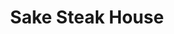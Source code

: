---
layout: place
title: "Sake Steak House"
permalink: /massachusetts/mansfield/sake-steak-house.html
stateAbbr: MA
stateName: Massachusetts
cityName: Mansfield
place_id: ChIJMS51Gjpi5IkRPrDteYyHfF0
photos:
  - name: >-
      places/ChIJMS51Gjpi5IkRPrDteYyHfF0/photos/AeeoHcLHCEBGtwBbikvRqN0rRpcbjuB_TVHNDNvdhYIbVJ6SZDcWq6eaeQ2KcLUENbybxj1X7GWxfU7QCgnh_E_VcYWkHXlvKrIfTkYu8kCthkTWWtId6bpGlW-D2vdY4yKdZFwzFvs2ARfe0pyh5ToW1nuWrduorgZ4o3O9lHmVLcgeWEMXduhiqqMXOw5NAi3iE5y7v2QAKnAJ278Pvxyz0q9bqGd9XOJey1aLy7z9mbxLqDK4btEi1Do-ykIkVUsz5puu93uGVj0x71Wixn8XbI2Vz1Pc3Qtg0Cza5JZcXDqBhLvXb7KcfRZh5DAyrj3a3X0zesHBXzKF_XebIOdbs9ngFuz8O__FBvt6JsnvB-gUAtOTup7zUNSzQaKdI2JuPHx2Rf5MgwGNMgo96ylE3TZiFsv9tHb_6Hn-TIKPcCF2dh12
    widthPx: 4032
    heightPx: 3024
    authorAttributions:
      - displayName: Arvin Sebastian
        uri: https://maps.google.com/maps/contrib/107133054912804985936
        photoUri: >-
          https://lh3.googleusercontent.com/a-/ALV-UjVn9840awTHsZ-JRq3pmCAwVPtz8u3cMHkLAhNs2ztSnSsunH9x=s100-p-k-no-mo
    flagContentUri: >-
      https://www.google.com/local/imagery/report/?cb_client=maps_api_places.places_api&image_key=!1e10!2sCIHM0ogKEICAgICjzvaOiwE&hl=en-US
    googleMapsUri: >-
      https://www.google.com/maps/place//data=!3m4!1e2!3m2!1sCIHM0ogKEICAgICjzvaOiwE!2e10!4m2!3m1!1s0x89e4623a1a752e31:0x5d7c878c79edb03e
  - name: >-
      places/ChIJMS51Gjpi5IkRPrDteYyHfF0/photos/AeeoHcKiXIxsaS_uOxmbkdfMaMzV_i-PMKq60kDbvZGMkMcz0-I2jp_vKWU6EqvMDdghFZfb6Jmp4R1ZX41djPCp1Iq9_F_eii1yFZxm7-L7ryFBRiA488Z4E2d693yiqh_5MBUpPddLCVK5sfPXHLs7FpmRbm7gZCLRD6FfKqc8c8IseUAQiChd-UPDhMpXXFbQJ7TrsAmLic16wdpOnHlBRStTtpeDzYIGXzPMNzxCpOtj9TzCiiTv6YyWK7qS4zmmtNLQcZir_493W3qipGAPw-NY2peJrUXP1dYiytmdJUwwXfpeYNI8iuqNFH3LJCGCe5sgq9w4stRcJSV0DzBtxu6toi4_dFS_Rn-eHJZuGQWudB-DzQo6dj5BBvLik8qIlXUgAbsbcQjrOo7UN5DgqIkyENFvTksnHH5EmyeJSJAzbCRg
    widthPx: 4800
    heightPx: 3229
    authorAttributions:
      - displayName: Christopher Thomson
        uri: https://maps.google.com/maps/contrib/106604673955621412606
        photoUri: >-
          https://lh3.googleusercontent.com/a-/ALV-UjUDEVDIwHH35jiA20nptofnx9NOLQVzHvTZim1ULpr-j7DolKY=s100-p-k-no-mo
    flagContentUri: >-
      https://www.google.com/local/imagery/report/?cb_client=maps_api_places.places_api&image_key=!1e10!2sCIHM0ogKEICAgIDEmrGGmQE&hl=en-US
    googleMapsUri: >-
      https://www.google.com/maps/place//data=!3m4!1e2!3m2!1sCIHM0ogKEICAgIDEmrGGmQE!2e10!4m2!3m1!1s0x89e4623a1a752e31:0x5d7c878c79edb03e
  - name: >-
      places/ChIJMS51Gjpi5IkRPrDteYyHfF0/photos/AeeoHcKamX8JanKvNRV2w-f4tt8BlF8lqabF4Jsi1cs-X_l5HZBo7r4NsojvWT4k64TlrIY1mw-_noQdBgIwoe0XBbBOKham1Mym8PW-ls3iwR72b3PWAuxvdz9UWjwQK_BXNfMssHG-B_aysSf2e_N6kk_m7g-URdFqe5sFJQ80EK_ZQW-BbnL1wXUYlt5qRyoRReJ06R4JpTJt7AGLPX2X6E3ERfPE-iOmcboe3pYnnmmaiKkro4lf1d33jmXLrXf7Saj2iyLjShBKkOudvVx15G1TmS87OHIuV-95y5cX43KofRa24dmBghvzFu_H6iQJk0U0cEccNEbt-SVMcG_xr-5QvBr6sy4zQ-EyL8A79wdSw9ek8-c5FOcvOouWzOIi5SKG-TDw-yVv13X7OPhHLZPmjvPIlnuyly8z00f-ILM
    widthPx: 3024
    heightPx: 4032
    authorAttributions:
      - displayName: Arvin Sebastian
        uri: https://maps.google.com/maps/contrib/107133054912804985936
        photoUri: >-
          https://lh3.googleusercontent.com/a-/ALV-UjVn9840awTHsZ-JRq3pmCAwVPtz8u3cMHkLAhNs2ztSnSsunH9x=s100-p-k-no-mo
    flagContentUri: >-
      https://www.google.com/local/imagery/report/?cb_client=maps_api_places.places_api&image_key=!1e10!2sCIHM0ogKEICAgIDTkISVLg&hl=en-US
    googleMapsUri: >-
      https://www.google.com/maps/place//data=!3m4!1e2!3m2!1sCIHM0ogKEICAgIDTkISVLg!2e10!4m2!3m1!1s0x89e4623a1a752e31:0x5d7c878c79edb03e
  - name: >-
      places/ChIJMS51Gjpi5IkRPrDteYyHfF0/photos/AeeoHcL_TNxj9sjcAVEEGIWmOmiJ9Qn--e70spIHruVrUGR4ocPGqv2AKd9n_UhItb2aYKT0ApNaKSLyO49Ifa020RY2TF6uVDsBjUbwDgNfYDPVs8ivEg-2cDSymlljvf35sOi99qaduIywYFt64ITVkH_C4WMo59lyrmUgNlr1qVrssuSGouiU9DJQPnjKDxRCnxUDcAnfMro90amzwaSiGtGXWAT19ArRgnE9aC9uuoZXOjOkh_B_De3B5a03ft9TwvSR4fXH3y-chHVdO-5d-jhg6boOxe3GWZ_9es0SKfnGxBFjCLFTK-FqeYoqLVP5lQq2RKGfuw0QELoX78Zevxx0sV4mTxotxxIawB-Zwur02RRn99CViT11lpUC19YDrbuOCgsNODiztGXjqogtNburRKy8OsztPuUmdaINz3PNLw
    widthPx: 3024
    heightPx: 4032
    authorAttributions:
      - displayName: Tony Cabecinha
        uri: https://maps.google.com/maps/contrib/100881135040731075785
        photoUri: >-
          https://lh3.googleusercontent.com/a-/ALV-UjU-s_YEDsv8OrV1CsH4Cn2W0vWxgkW60Ray_wXc2xDCWNB1rOws=s100-p-k-no-mo
    flagContentUri: >-
      https://www.google.com/local/imagery/report/?cb_client=maps_api_places.places_api&image_key=!1e10!2sCIHM0ogKEICAgICp1p7ZHA&hl=en-US
    googleMapsUri: >-
      https://www.google.com/maps/place//data=!3m4!1e2!3m2!1sCIHM0ogKEICAgICp1p7ZHA!2e10!4m2!3m1!1s0x89e4623a1a752e31:0x5d7c878c79edb03e
  - name: >-
      places/ChIJMS51Gjpi5IkRPrDteYyHfF0/photos/AeeoHcLLuiQBHaUEy1AksHiAJUrZMSWRCcC71nZETdLJXjDl5mw4VkIRFn_flCDv-urTdHNOpDSixxrdvNF2ENCay6w6yPRyxr_D95Hqs2luATca0NcQOIxdwJhFX4tS010NeQuS09D8PT2N1RjNv66xVnB1U8XjXpEuKkdNwaJertBnQ0qI8LekBlmVJuN5WrKFfNSVCEpz7_KCydYQ4eBFjAHWCkGBIumYWCz7jcYYq7Titc76ayT-RTK88o_L9Sz8lEx93z8fl0mbQ9D_-WBGPcXJnC5o72-8mZ-Pk9PXp3Mx0taE1wY0TCnvIZKP5zhwqJYe86UqI0gYtDxr8W-9jjLXoF8n75VbuoQqC_da_qNBVCmX175kxlbK59xVakAC89-FcdDP6otgBqYAJqa9jikhbY74T98A-SlwAnPJ_Km8bVH5
    widthPx: 3024
    heightPx: 4032
    authorAttributions:
      - displayName: Rock Jocelyn
        uri: https://maps.google.com/maps/contrib/118147829605377937912
        photoUri: >-
          https://lh3.googleusercontent.com/a-/ALV-UjUxo9bLfUJKRGoS-xc2UT7rYVLj8XbTjNITjvp7OoMMM4ZhsIx_sg=s100-p-k-no-mo
    flagContentUri: >-
      https://www.google.com/local/imagery/report/?cb_client=maps_api_places.places_api&image_key=!1e10!2sCIHM0ogKEICAgICqs6yelgE&hl=en-US
    googleMapsUri: >-
      https://www.google.com/maps/place//data=!3m4!1e2!3m2!1sCIHM0ogKEICAgICqs6yelgE!2e10!4m2!3m1!1s0x89e4623a1a752e31:0x5d7c878c79edb03e
  - name: >-
      places/ChIJMS51Gjpi5IkRPrDteYyHfF0/photos/AeeoHcLboe2wogOfR7LG8P3VNCahN5j1wL31JF11RSepIEiPgkBM9YkzYmeoh4wtPE_Yc8cAtZPXCjGs5Yu-euPYPsbP8d5ze8SKHmFT6tKYQbUMDYi9wd1rbWuTCX-et_sovZNQTvxwajMI2EDZ-HKHAdKC8YAJUvN7NfTBDHKdleGzfovA2gjHi5J2qB3MlztPAJ1TUqSISB4W63UohMNFlZa4ajsa7THDAS8E4JWPs1KC1Ko3eePaR3tJ3GTg4YWl9wZLySxT_TtLsZTa5-U9yC40NBy2ZTI-oIijL3fs6OzBgFVseU3uHxl6SDBI7SCAabSKkXa55FEmfdHDU2Dy16cg49RDS3fvPmZ318QpAtJM1lk0xJs8QbyGCGlYgA1gWsI70hHv4VYkVAvCL25yU64TMqly983fvtN-jcrhgDU-cfc
    widthPx: 4032
    heightPx: 3024
    authorAttributions:
      - displayName: Arvin Sebastian
        uri: https://maps.google.com/maps/contrib/107133054912804985936
        photoUri: >-
          https://lh3.googleusercontent.com/a-/ALV-UjVn9840awTHsZ-JRq3pmCAwVPtz8u3cMHkLAhNs2ztSnSsunH9x=s100-p-k-no-mo
    flagContentUri: >-
      https://www.google.com/local/imagery/report/?cb_client=maps_api_places.places_api&image_key=!1e10!2sCIHM0ogKEICAgICjzq678wE&hl=en-US
    googleMapsUri: >-
      https://www.google.com/maps/place//data=!3m4!1e2!3m2!1sCIHM0ogKEICAgICjzq678wE!2e10!4m2!3m1!1s0x89e4623a1a752e31:0x5d7c878c79edb03e
  - name: >-
      places/ChIJMS51Gjpi5IkRPrDteYyHfF0/photos/AeeoHcKim3oZFpVxMEk3wyBwtJqWOM7u0oyZ0DT-Np5Ln_T3mYgmQdFkeunHteZ7hhNhks53huChuyq5dMTrdWd9gxW7IeudXulStq9LcDknWCj--rZaFO7XZHGFAL3LGY22CIcZ6z4N-I4zFmDJARKyaBF8PtOWo7dQSLiJVOXIPHwflGETEqVx00OJIfls2KDRNz2o0YakiSboAtsUAcLw8O52tMIm-fMgacP-fZucN6suPpmVAUIz_GOwHhZrOrsdJROHr4U39ZxwmeDFnKu6pWqRZ1hPluglGaIJ2jowDwUH2ivlrk6NWaOco3WD76ocS9Y9K-6rE_ep0inFeIofyDOxYMhkdJW4cSpNqeikqWuqX1rZh5U-as6m_xP7HmX-s9gcA5ykBHsSZj7H8UTUeaJK8Ugm58FhnL8IcKEiZPcodj0
    widthPx: 3024
    heightPx: 4032
    authorAttributions:
      - displayName: Sara Aiello
        uri: https://maps.google.com/maps/contrib/115029898265099471177
        photoUri: >-
          https://lh3.googleusercontent.com/a-/ALV-UjUBhVDAefS8Jxy5NxTqh8o52rDHCAhtfJlzBLj5o8NmlRlthkONTA=s100-p-k-no-mo
    flagContentUri: >-
      https://www.google.com/local/imagery/report/?cb_client=maps_api_places.places_api&image_key=!1e10!2sCIHM0ogKEICAgIClmbqciAE&hl=en-US
    googleMapsUri: >-
      https://www.google.com/maps/place//data=!3m4!1e2!3m2!1sCIHM0ogKEICAgIClmbqciAE!2e10!4m2!3m1!1s0x89e4623a1a752e31:0x5d7c878c79edb03e
  - name: >-
      places/ChIJMS51Gjpi5IkRPrDteYyHfF0/photos/AeeoHcKohCW6eny9dQcWUvPIJxqU1f98C34C0qlRXpAkelJUQhb3pPi7vs4VnJ3bqejZvomZZJeTN8e_cI80Vj0EUQ_osjz1rrJmIrneqkQY-f9DgKXBLDo0xih5-zkkCxV2ieaL4a_w0AydVcXfO48TQX3-DnD3X6p6PqPv0hoHJlQpCpfaj4qIOuM_RZjVfi7rYEaC5JwxlUFokKAs-0TqxN8rx-qGXa5ZjdeTieXOUAJD8bXETxXCWl3IalSwYMCjM9zA5kYAuua62cFOBJ2mnpH4uwpjgJLH95Cf-RzYH_K7CwVwsE4S-o6HmsKuvY2mZWwazd9ukpwT2hV0ZOT1S8tmaOkyKbKQtQDyAbrDbZ_xR8pFczCSV4pkuV0m8YM7v5g1yFl9f5wbJqQS7x8FfTRDVVPReAOKTYk6ISo14AI
    widthPx: 4080
    heightPx: 3072
    authorAttributions:
      - displayName: Christopher Thomson
        uri: https://maps.google.com/maps/contrib/106604673955621412606
        photoUri: >-
          https://lh3.googleusercontent.com/a-/ALV-UjUDEVDIwHH35jiA20nptofnx9NOLQVzHvTZim1ULpr-j7DolKY=s100-p-k-no-mo
    flagContentUri: >-
      https://www.google.com/local/imagery/report/?cb_client=maps_api_places.places_api&image_key=!1e10!2sCIHM0ogKEICAgIDD7aySXg&hl=en-US
    googleMapsUri: >-
      https://www.google.com/maps/place//data=!3m4!1e2!3m2!1sCIHM0ogKEICAgIDD7aySXg!2e10!4m2!3m1!1s0x89e4623a1a752e31:0x5d7c878c79edb03e
  - name: >-
      places/ChIJMS51Gjpi5IkRPrDteYyHfF0/photos/AeeoHcLbAaBxTLtmU7fzSDVj65l2eZ8rhvTzXSTFsMVGSK2ed14LGNKMFhMdqXPgp9ri20PSkfjHGhgnB-jzdN4Fm-aE7j5JV5ph9jeIhOjIh4E78tSyt1ls_6vmmLv6LIgx0hhHXrpVSMjTi9KoJ8FqJaJX533Y1quRiNX2ybEJnP_rsceqTFSfNYjgcYJW7PmZ-Uq1xkbuIRUiIE-HR5pPiRmirTvnD9ARLeBrlYV4T_vnXv6eL7K0EOyDOYGpyRfDdgKULn8m7TBA2qpeTnINAbfhmHDyjMcmj6-KONCEHcO-mwCniY0JL8pSpobhN0_9Cgu5d9Ynh2_OSE5ec5swMUbhhC8aLSndkpc91IfxlrC_I9plEnM6WNElv7EeaqPa8CJOMjUzGSAyoeGedSJ5tHB3ToCiCJ2xuquuLELWmLCZ0A
    widthPx: 768
    heightPx: 1024
    authorAttributions:
      - displayName: natalia fosa
        uri: https://maps.google.com/maps/contrib/102429174755389915427
        photoUri: >-
          https://lh3.googleusercontent.com/a-/ALV-UjVHYO2JqKucgg3mWHN8UdPllt6v4CL6fw1kmrg7pthmVFy8R5cC=s100-p-k-no-mo
    flagContentUri: >-
      https://www.google.com/local/imagery/report/?cb_client=maps_api_places.places_api&image_key=!1e10!2sCIHM0ogKEICAgICJ3PeUYg&hl=en-US
    googleMapsUri: >-
      https://www.google.com/maps/place//data=!3m4!1e2!3m2!1sCIHM0ogKEICAgICJ3PeUYg!2e10!4m2!3m1!1s0x89e4623a1a752e31:0x5d7c878c79edb03e
  - name: >-
      places/ChIJMS51Gjpi5IkRPrDteYyHfF0/photos/AeeoHcIOTvSI9HxzJCEmk5kF4tFkX4h11HVnYLAJTIv1GmAdOqPyEQRUNm4-EMO2xGOeob7hO3wENChVNbOgZz-M8xOdew9bHP8gK02JYggK5DUpYPTxloxpFgWFM82bBSyW5NzAEC_8PY3-9ZaV_KJZs2-5y4yokPZcI0uceJ3Ft5N4Moste7WVsQHvYvrBjsfZLpSz_i5HkJPffqefL3DM34TRuLdA_7oIVRKjTzV7eksvppWUlaBl2b9facG7-XXq_6gwFYPgmsp_y7DQE2v6ArbVSnQ_WkcKQGFBwq4uDxCa5QdlNA_eD57hW_u7gjUghMnLkKioG_Ue-L9-ZEXgEAwLtNQfTRGMGSEXuKYDUuq9c6dfdxFzxNgq--QfYJ8DDcl1B5q179TGNDtyuBvHPmMxNyR-UGZ2kD7kL7_QnE05yw
    widthPx: 4032
    heightPx: 3024
    authorAttributions:
      - displayName: Alan Meneghetti
        uri: https://maps.google.com/maps/contrib/110748266368930644149
        photoUri: >-
          https://lh3.googleusercontent.com/a-/ALV-UjVkyWnN-xvfU3CKfGfqaEJNSdIR5rkDVOfpopWPF11GksWGo25ZZw=s100-p-k-no-mo
    flagContentUri: >-
      https://www.google.com/local/imagery/report/?cb_client=maps_api_places.places_api&image_key=!1e10!2sCIHM0ogKEICAgICzicj9dw&hl=en-US
    googleMapsUri: >-
      https://www.google.com/maps/place//data=!3m4!1e2!3m2!1sCIHM0ogKEICAgICzicj9dw!2e10!4m2!3m1!1s0x89e4623a1a752e31:0x5d7c878c79edb03e
address: 280 School St J100, Mansfield, MA 02048, USA
street: 280 School St J100
city: Mansfield
state: MA
zip: '02048'
country: USA
neighborhood: null
latitude: '42.012010'
longitude: '-71.227875'
accessibility_options:
  wheelchairAccessibleParking: true
  wheelchairAccessibleEntrance: true
  wheelchairAccessibleRestroom: true
  wheelchairAccessibleSeating: true
business_status: OPERATIONAL
name: Sake Steak House
google_maps_links:
  directionsUri: >-
    https://www.google.com/maps/dir//''/data=!4m7!4m6!1m1!4e2!1m2!1m1!1s0x89e4623a1a752e31:0x5d7c878c79edb03e!3e0
  placeUri: https://maps.google.com/?cid=6736408180050210878
  writeAReviewUri: >-
    https://www.google.com/maps/place//data=!4m3!3m2!1s0x89e4623a1a752e31:0x5d7c878c79edb03e!12e1
  reviewsUri: >-
    https://www.google.com/maps/place//data=!4m4!3m3!1s0x89e4623a1a752e31:0x5d7c878c79edb03e!9m1!1b1
  photosUri: >-
    https://www.google.com/maps/place//data=!4m3!3m2!1s0x89e4623a1a752e31:0x5d7c878c79edb03e!10e5
primary_type: Japanese Restaurant
opening_hours:
  regular: null
  current: null
secondary_opening_hours:
  regular:
    weekdayDescriptions: null
    type: null
  current:
    weekdayDescriptions: null
    type: null
phone: (508) 337-2388
price_level: PRICE_LEVEL_MODERATE
price_range: $20 &ndash; $30
rating: '4.2'
rating_count: 554
website: http://www.sakesteakhousema.com/
description: null
reviews: null
parking_options: null
payment_options: null
allow_dogs: null
curbside_pickup: null
delivery: null
dine_in: null
good_for_children: null
good_for_groups: null
good_for_sports: null
live_music: null
menu_for_children: null
outdoor_seating: null
reservable: null
restroom: null
serves_beer: null
serves_breakfast: null
serves_brunch: null
serves_cocktails: null
serves_coffee: null
serves_dinner: null
serves_dessert: null
serves_lunch: null
serves_vegetarian_food: null
serves_wine: null
takeout: null

---